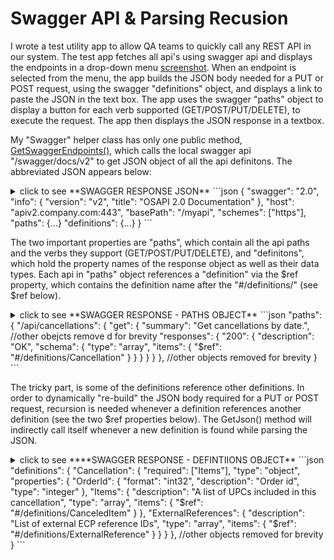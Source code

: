 # Swagger API & Parsing Recusion

I wrote a test utility app to allow QA teams to quickly call any REST API in our system. The test app fetches all api's using swagger api and displays the endpoints in a drop-down menu [screenshot](/c-sharp/Swagger/images/windowsform.png). When an endpoint is selected from the menu, the app builds the JSON body needed for a PUT or POST request, using the swagger "definitions" object, and displays a link to paste the JSON in the text box. The app uses the swagger "paths" object to display a button for each verb supported (GET/POST/PUT/DELETE), to execute the request. The app then displays the JSON response in a textbox.

My "Swagger" helper class has only one public method, [GetSwaggerEndpoints()](/c-sharp/Swagger/swagger.cs), which calls the local swagger api "/swagger/docs/v2" to get JSON object of all the api definitons. The abbreviated JSON appears below:

<details>
<summary>click to see **SWAGGER RESPONSE JSON**</sumamry>
```json
{
	"swagger": "2.0",
	"info": {
		"version": "v2",
		"title": "OSAPI 2.0 Documentation"
	},
	"host": "apiv2.company.com:443",
	"basePath": "/myapi",
	"schemes": ["https"],
	"paths": {...}
	"definitions": {...}
}
```
</details>

The two important properties are "paths", which contain all the api paths and the verbs they support (GET/POST/PUT/DELETE), and "definitons", which hold the property names of the response object as well as their data types. Each api in "paths" object references a "definition" via the $ref property, which contains the definition name after the "#/definitions/" (see $ref below).

<details>
<summary>click to see **SWAGGER RESPONSE - PATHS OBJECT**</sumamry>
```json
	"paths": {
		"/api/cancellations": {
			"get": {
				"summary": "Get cancellations by date.",
				//other obejcts remove d for brevity
				"responses": {
					"200": {
						"description": "OK",
						"schema": {
							"type": "array",
							"items": {
								"$ref": "#/definitions/Cancellation"
							}
						}
					}
				}
			}
		},
		//other objects removed for brevity
	}
```
</details>
	
The tricky part, is some of the definitions reference other definitions. In order to dynamically "re-build" the JSON body required for a PUT or POST request, recursion is needed whenever a definition references another definition (see the two $ref properties below). The GetJson() method will indirectly call itself whenever a new definition is found while parsing the JSON. 

<details>
<summary>click to see ****SWAGGER RESPONSE - DEFINTIIONS OBJECT**</sumamry>
```json
	"definitions": {
		"Cancellation": {
			"required": ["Items"],
			"type": "object",
			"properties": {
				"OrderId": {
					"format": "int32",
					"description": "Order id",
					"type": "integer"
				},
				"Items": {
					"description": "A list of UPCs included in this cancellation",
					"type": "array",
					"items": {
						"$ref": "#/definitions/CanceledItem"
					}
				},
				"ExternalReferences": {
					"description": "List of external ECP reference IDs",
					"type": "array",
					"items": {
						"$ref": "#/definitions/ExternalReference"
					}
				}
			}
		},
		//other objects removed for brevity
	}
```
</details>


